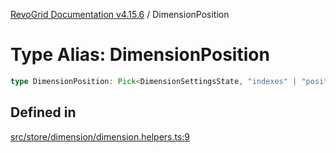 [RevoGrid Documentation v4.15.6](README.md) / DimensionPosition

# Type Alias: DimensionPosition

```ts
type DimensionPosition: Pick<DimensionSettingsState, "indexes" | "positionIndexes" | "originItemSize" | "positionIndexToItem">;
```

## Defined in

[src/store/dimension/dimension.helpers.ts:9](https://github.com/revolist/revogrid/blob/8ab186c1ae2faee97d25784acff6dbf4187524f8/src/store/dimension/dimension.helpers.ts#L9)
